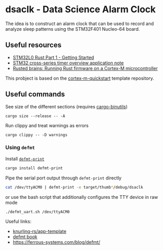 # dsaclk - Data Science Alarm Clock

The idea is to construct an alarm clock that can be used to record and analyze sleep patterns using the STM32F401 Nucleo-64 board.




## Useful resources

- [STM32L0 Rust Part 1 - Getting Started](https://craigjb.com/2019/12/31/stm32l0-rust/)
- [STM32 cross-series timer overview application note](https://www.st.com/resource/en/application_note/dm00042534-stm32-crossseries-timer-overview-stmicroelectronics.pdf)
- [Rusted brains: Running Rust firmware on a Cortex-M microcontroller](https://dev.to/minkovsky/rusted-brains-running-rust-firmware-on-a-cortex-m-microcontroller-3had)

This probject is based on the [cortex-m-quickstart](https://github.com/rust-embedded/cortex-m-quickstart) template repository.


## Useful commands

See size of the different sections (requires [cargo-binutils](https://github.com/rust-embedded/cargo-binutils))
```
cargo size --release -- -A
```


Run clippy and treat warnings as errors
```
cargo clippy -- -D warnings
```


### Using `defmt`

Install [`defmt-print`](https://crates.io/crates/defmt-print)
```bash
cargo install defmt-print
```

Pipe the serial port output through `defmt-print` directly
```bash
cat /dev/ttyACM0 | defmt-print -e target/thumb*/debug/dsaclk
```
or use the bash script that additionally configures the TTY device in raw mode
```bash
./defmt_uart.sh /dev/ttyACM0
```

Useful links:

* [knurling-rs/app-template](https://github.com/knurling-rs/app-template)
* [defmt book](https://defmt-next.ferrous-systems.com/)
* https://ferrous-systems.com/blog/defmt/

